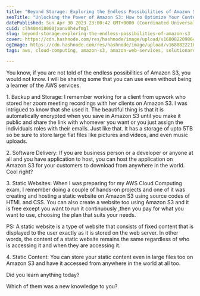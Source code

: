 ```yaml
---
title: "Beyond Storage: Exploring the Endless Possibilities of Amazon S3"
seoTitle: "Unlocking the Power of Amazon S3: How to Optimize Your Content for Max"
datePublished: Sun Apr 30 2023 23:00:42 GMT+0000 (Coordinated Universal Time)
cuid: clh40m4i8000jxonv0h4wfmgl
slug: beyond-storage-exploring-the-endless-possibilities-of-amazon-s3
cover: https://cdn.hashnode.com/res/hashnode/image/upload/v1680822098642/ecc499ae-1240-4d1c-a908-9b823c5077e5.png
ogImage: https://cdn.hashnode.com/res/hashnode/image/upload/v1680822210074/5cedd3ee-8ee0-4e38-9c4b-6e49bebaba5e.png
tags: aws, cloud-computing, amazon-s3, amazon-web-services, solutionarchitect

---
```


You know, if you are not told of the endless possibilities of Amazon S3, you would not know. I will be sharing some that you can use even without being a learner of the AWS services.

1\. Backup and Storage: I remember working for a client from upwork who stored her zoom meeting recordings with her clients on Amazon S3. I was intrigued to know that she used it. The beautiful thing is that it is automatically encrypted when you save in Amazon S3 until you make it public and share the link with whomever you want or you just assign the individuals roles with their emails. Just like that. It has a storage of upto 5TB so be sure to store large flat files like pictures and videos, and even music uploads.

2\. Software Delivery: If you are business person or a developer or anyone at all and you have application to host, you can host the application on Amazon S3 for your customers to download from anywhere in the world. Cool right?

3\. Static Websites: When I was preparing for my AWS Cloud Computing exam, I remember doing a couple of hands-on projects and one of it was creating and hosting a static website on Amazon S3 using source codes of HTML and CSS. You can also create a website too using Amazon S3 and it is free except you want to run it continuously ,then you pay for what you want to use, choosing the plan that suits your needs.

PS: A static website is a type of website that consists of fixed content that is displayed to the user exactly as it is stored on the web server. In other words, the content of a static website remains the same regardless of who is accessing it and when they are accessing it.

4\. Static Content: You can store your static content even in large files too on Amazon S3 and have it accessed from anywhere in the world at all too.

Did you learn anything today?

Which of them was a new knowledge to you?